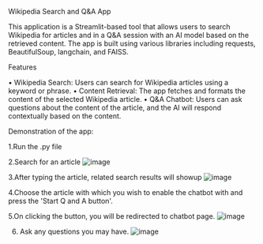 Wikipedia Search and Q&A App

This application is a Streamlit-based tool that allows users to search Wikipedia for articles and  in a Q&A session with an AI model based on the retrieved content. 
The app is built using various libraries including requests, BeautifulSoup, langchain, and FAISS.

Features

•	Wikipedia Search: Users can search for Wikipedia articles using a keyword or phrase.
•	Content Retrieval: The app fetches and formats the content of the selected Wikipedia article.
•	Q&A Chatbot: Users can ask questions about the content of the article, and the AI will respond contextually based on the content.

Demonstration of the app:

1.Run the .py file

2.Search for an article 
  ![image](https://github.com/user-attachments/assets/a305368b-8fde-4849-9a87-2cc4cf03cfd3)
  
3.After typing the article, related search results will showup
![image](https://github.com/user-attachments/assets/2a932c1e-fa8e-4404-9db1-990dc316826e)

4.Choose the article with which you wish to enable the chatbot with and press the 'Start Q and A button'.

5.On clicking the button, you will be redirected to chatbot page.
![image](https://github.com/user-attachments/assets/4dd6b6ae-bee9-4101-950d-3d9f8dcc9694)

6. Ask any questions you may have.
![image](https://github.com/user-attachments/assets/8b0a75ff-0562-4e7f-a373-b1dd83b4955c)


